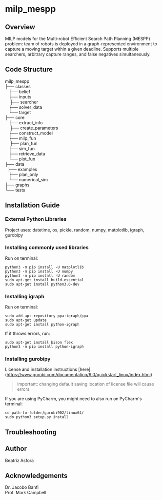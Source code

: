 # milp_mespp
## Overview
MILP models for the Multi-robot Efficient Search Path Planning (MESPP) problem: team of robots is deployed in a graph-represented environment to capture a moving target within a given deadline. 
Supports multiple searchers, arbitrary capture ranges, and false negatives simultaneously.


## Code Structure

   milp_mespp			<br />
   ├── classes			<br />
       ├── belief		<br />
       ├── inputs		<br />
       ├── searcher		<br />
       ├── solver_data		<br />
       └── target		<br />
   ├── core			<br />
       ├── extract_info		<br />
       ├── create_parameters	<br />
       ├── construct_model	<br />
       ├── milp_fun		<br />
       ├── plan_fun		<br />
       ├── sim_fun		<br />
       ├── retrieve_data	<br />
       └── plot_fun		<br />
   ├── data			<br /> 
   ├── examples			<br />
       ├── plan_only		<br />
       └── numerical_sim	<br />
   ├── graphs			<br />
   └── tests			<br />


## Installation Guide


### External Python Libraries
Project uses: datetime, os, pickle, random, numpy, matplotlib, igraph, gurobipy

### Installing commonly used libraries
Run on terminal:
```
python3 -m pip install -U matplotlib
python3 -m pip install -U numpy
python3 -m pip install -U random
sudo apt-get install build-essential
sudo apt-get install python3.6-dev
```

### Installing igraph
Run on terminal:
```
sudo add-apt-repository ppa:igraph/ppa
sudo apt-get update
sudo apt-get install python-igraph
```

If it throws errors, run: 
```
sudo apt-get install bison flex
python3 -m pip install python-igraph
```
### Installing gurobipy
License and installation instructions [here].(https://www.gurobi.com/documentation/9.0/quickstart_linux/index.html) <br />
> Important: changing default saving location of license file will cause errors. 

If you are using PyCharm, you might need to also run on PyCharm's terminal:
```
cd path-to-folder/gurobi902/linux64/
sudo python3 setup.py install
```

## Troubleshooting




## Author
Beatriz Asfora

## Acknowledgements
Dr. Jacobo Banfi <br />
Prof. Mark Campbell


